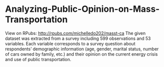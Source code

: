 # Analyzing-Public-Opinion-on-Mass-Transportation
View on RPubs: http://rpubs.com/michelledo202/masst-ca
The given dataset was extracted from a survey including 599 observations and 53 variables. Each variable corresponds to a survey question about respondents’ demographic information (age, gender, marital status, number of cars owned by family, etc.) and their opinion on the current energy crisis and use of public transportation.
